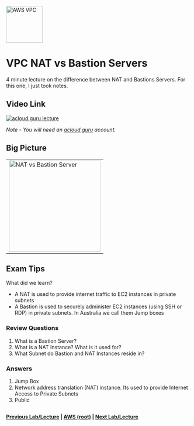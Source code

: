 <img src="https://i.imgur.com/4x1VSb6.png" height="100" title="AWS VPC" />


VPC NAT vs Bastion Servers
======

4 minute lecture on the difference between NAT and Bastions Servers.  For this one, I just took notes.
 
  
## Video Link

[![acloud.guru lecture](https://i.imgur.com/KntQnsY.png)](https://acloud.guru/course/aws-certified-solutions-architect-associate/learn/vpc/760c4cd4-a710-9ec3-0e4b-c3b02cfb4ef5/watch)

*Note - You will need an [acloud.guru](acloud.guru) account.*


## Big Picture

<table>
<tr>
<td>
 <img src="https://i.imgur.com/wgMcc5z.png" height="250" title="NAT vs Bastion Server" />
</td>
</tr>
</table>
  

## Exam Tips

What did we learn?

* A NAT is used to provide internet traffic to EC2 instances in private subnets
* A Bastion is used to securely administer EC2 instances (using SSH or RDP) in private subnets. In Australia we call 
  them Jump boxes

     
   
### Review Questions

1.  What is a Bastion Server?
2.  What is a NAT Instance?  What is it used for?
3.  What Subnet do Bastion and NAT Instances reside in?


### Answers

1.  Jump Box
2.  Network address translation (NAT) instance. Its used to provide Internet Access to Private Subnets
3.  Public


 
## 

**[Previous Lab/Lecture](vpc-flow-logs-lab.md) | [AWS (root)](../readme.adoc) | [Next Lab/Lecture](vpc-nat-vs-bastion.md)**








